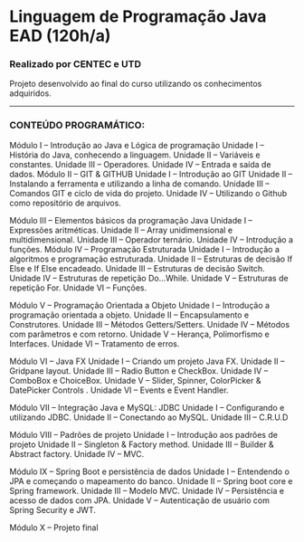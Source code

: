 # Linguagem de Programação Java EAD (120h/a)
### Realizado por CENTEC e UTD
Projeto desenvolvido ao final do curso utilizando os conhecimentos adquiridos.
 
-------

### CONTEÚDO PROGRAMÁTICO:

Módulo I – Introdução ao Java e Lógica de programação
 Unidade I – História do Java, conhecendo a linguagem.
 Unidade II – Variáveis e constantes.
 Unidade III – Operadores.
 Unidade IV – Entrada e saída de dados.
 Módulo II – GIT & GITHUB
 Unidade I – Introdução ao GIT
 Unidade II – Instalando a ferramenta e utilizando a linha de comando.
 Unidade III – Comandos GIT e ciclo de vida do projeto.
 Unidade IV – Utilizando o Github como repositório de arquivos.
 
Módulo III – Elementos básicos da programação Java
 Unidade I – Expressões aritméticas.
 Unidade II – Array unidimensional e multidimensional.
 Unidade III – Operador ternário.
 Unidade IV – Introdução a funções.
 Módulo IV – Programação Estruturada
 Unidade I – Introdução a algoritmos e programação estruturada.
 Unidade II – Estruturas de decisão If Else e If Else encadeado.
 Unidade III – Estruturas de decisão Switch.
 Unidade IV – Estruturas de repetição Do...While.
 Unidade V – Estruturas de repetição For.
 Unidade VI – Funções.
 
Módulo V – Programação Orientada a Objeto
 Unidade I – Introdução a programação orientada a objeto.
 Unidade II – Encapsulamento e Construtores.
 Unidade III – Métodos Getters/Setters.
 Unidade IV – Métodos com parâmetros e com retorno.
 Unidade V – Herança, Polimorfismo e Interfaces.
 Unidade VI – Tratamento de erros.
 
Módulo VI – Java FX
 Unidade I – Criando um projeto Java FX.
 Unidade II – Gridpane layout.
 Unidade III – Radio Button e CheckBox.
 Unidade IV – ComboBox e ChoiceBox.
 Unidade V – Slider, Spinner, ColorPicker & DatePicker Controls .
 Unidade VI – Events e Event Handler.
 
Módulo VII – Integração Java e MySQL: JDBC
 Unidade I – Configurando e utilizando JDBC.
 Unidade II – Conectando ao MySQL.
 Unidade III – C.R.U.D
 
Módulo VIII – Padrões de projeto
 Unidade I – Introdução aos padrões de projeto
 Unidade II – Singleton & Factory method.
 Unidade III – Builder & Abstract factory.
 Unidade IV – MVC.
 
Módulo IX – Spring Boot e persistência de dados
 Unidade I – Entendendo o JPA e começando o mapeamento do banco.
 Unidade II – Spring boot core e Spring framework.
 Unidade III – Modelo MVC.
 Unidade IV – Persistência e acesso de dados com JPA.
 Unidade V – Autenticação de usuário com Spring Security e JWT.
 
Módulo X – Projeto final
 

